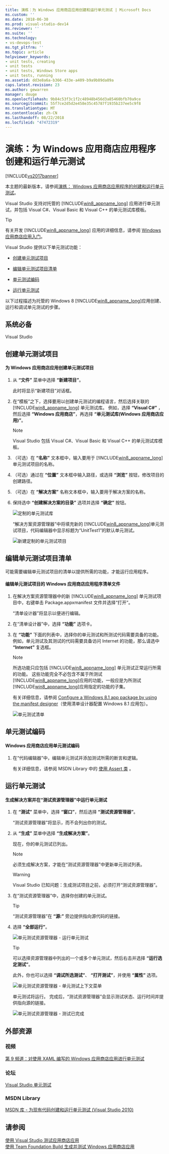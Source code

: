 ```yaml
---
title: 演练：为 Windows 应用商店应用创建和运行单元测试 | Microsoft Docs
ms.custom: ''
ms.date: 2018-06-30
ms.prod: visual-studio-dev14
ms.reviewer: ''
ms.suite: ''
ms.technology:
- vs-devops-test
ms.tgt_pltfrm: ''
ms.topic: article
helpviewer_keywords:
- unit tests, creating
- unit tests
- unit tests, Windows Store apps
- unit tests, running
ms.assetid: dd3e8a6a-b366-433e-a409-b9a9b89da89a
caps.latest.revision: 23
ms.author: gewarren
manager: douge
ms.openlocfilehash: 9b84c53f3c1f2c48948b456d3a85460bfb70a9ce
ms.sourcegitcommit: 55f7ce2d5d2e458e35c45787f1935b237ee5c9f8
ms.translationtype: MT
ms.contentlocale: zh-CN
ms.lasthandoff: 08/22/2018
ms.locfileid: "47472319"
---
```

# <a name="walkthrough-creating-and-running-unit-tests-for-windows-store-apps"></a>演练：为 Windows 应用商店应用程序创建和运行单元测试
[!INCLUDE[vs2017banner](../includes/vs2017banner.md)]

本主题的最新版本，请参阅[演练： Windows 应用商店应用程序的创建和运行单元测试](https://docs.microsoft.com/visualstudio/test/walkthrough-creating-and-running-unit-tests-for-windows-store-apps)。  
  
Visual Studio 支持对托管的 [!INCLUDE[win8_appname_long](../includes/win8-appname-long-md.md)] 应用进行单元测试，并包括 Visual C#、Visual Basic 和 Visual C++ 的单元测试库模板。  
  
> [!TIP]
>  有关开发 [!INCLUDE[win8_appname_long](../includes/win8-appname-long-md.md)] 应用的详细信息，请参阅 [Windows 应用商店应用入门](http://go.microsoft.com/fwlink/?LinkID=241410)。  
  
 Visual Studio 提供以下单元测试功能：  
  
-   [创建单元测试项目](#CreateAndRunUnitTestWin8Tailored_Create)  
  
-   [编辑单元测试项目清单](#CreateAndRunUnitTestWin8Tailored_Manifest)  
  
-   [单元测试编码](#CreateAndRunUnitTestWin8Tailored_Code)  
  
-   [运行单元测试](#CreateAndRunUnitTestWin8Tailored_Run)  
  
 以下过程描述为托管的 Windows 8 [!INCLUDE[win8_appname_long](../includes/win8-appname-long-md.md)]应用创建、运行和调试单元测试的步骤。  
  
## <a name="prerequisites"></a>系统必备  
 Visual Studio  
  
##  <a name="CreateAndRunUnitTestWin8Tailored_Create"></a> 创建单元测试项目  
  
#### <a name="to-create-a-unit-test-project-for-a-windows-store-app"></a>为 Windows 应用商店应用创建单元测试项目  
  
1.  从 **“文件”** 菜单中选择 **“新建项目”**。  
  
     此时将显示“新建项目”对话框。  
  
2.  在“模板”之下，选择要用以创建单元测试的编程语言，然后选择关联的 [!INCLUDE[win8_appname_long](../includes/win8-appname-long-md.md)] 单元测试库。 例如，选择 **“Visual C#”** ，然后选择 **“Windows 应用商店”**，再选择 **“单元测试库(Windows 应用商店应用)”**。  
  
    > [!NOTE]
    >  Visual Studio 包括 Visual C#、Visual Basic 和 Visual C++ 的单元测试库模板。  
  
3.  （可选）在 **“名称”** 文本框中，输入要用于 [!INCLUDE[win8_appname_long](../includes/win8-appname-long-md.md)]单元测试项目的名称。  
  
4.  （可选）通过在 **“位置”** 文本框中输入路径，或选择 **“浏览”** 按钮，修改项目的创建路径。  
  
5.  （可选）在 **“解决方案”** 名称文本框中，输入要用于解决方案的名称。  
  
6.  保持选中 **“创建解决方案的目录”** 选项并选择 **“确定”** 按钮。  
  
     ![定制的单元测试库](../test/media/unit-test-win8-1.png "Unit_Test_Win8_1")  
  
     “解决方案资源管理器”中将填充新的 [!INCLUDE[win8_appname_long](../includes/win8-appname-long-md.md)]单元测试项目，代码编辑器中显示标题为“UnitTest1”的默认单元测试。  
  
     ![新建定制的单元测试项目](../test/media/unit-test-win8-unittestexplorer-newprojectcreated.png "Unit_Test_Win8_UnitTestExplorer_NewProjectCreated")  
  
##  <a name="CreateAndRunUnitTestWin8Tailored_Manifest"></a>编辑单元测试项目清单  
 可能需要编辑单元测试项目的清单以提供所需的功能，才能运行应用程序。  
  
#### <a name="to-edit-the-unit-test-projects-windows-store-application-manifest-file"></a>编辑单元测试项目的 Windows 应用商店应用程序清单文件  
  
1.  在解决方案资源管理器中的新 [!INCLUDE[win8_appname_long](../includes/win8-appname-long-md.md)] 单元测试项目中，右键单击 Package.appxmanifest 文件并选择“打开”。  
  
     “清单设计器”将显示以便进行编辑。  
  
2.  在“清单设计器”中，选择 **“功能”** 选项卡。  
  
3.  在 **“功能”** 下面的列表中，选择你的单元测试和所测试代码需要具备的功能。 例如，单元测试及其测试的代码需要具备访问 Internet 的功能，那么请选中 **“Internet”** 复选框。  
  
    > [!NOTE]
    >  所选功能只应包括 [!INCLUDE[win8_appname_long](../includes/win8-appname-long-md.md)] 单元测试正常运行所需的功能。 这些功能完全不必包含不属于所测试 [!INCLUDE[win8_appname_long](../includes/win8-appname-long-md.md)]应用的功能，一般应是为所测试 [!INCLUDE[win8_appname_long](../includes/win8-appname-long-md.md)]应用指定的功能的子集。  
  
     有关详细信息，请参阅 [Configure a Windows 8.1 app package by using the manifest designer](http://msdn.microsoft.com/library/24c58b7f-9c6d-41c3-b385-c1e8497d5b2d)（使用清单设计器配置 Windows 8.1 应用包）。  
  
     ![单元测试清单](../test/media/unit-test-win8.png "Unit_Test_Win8_")  
  
##  <a name="CreateAndRunUnitTestWin8Tailored_Code"></a>单元测试编码  
  
#### <a name="to-code-the-unit-test-for-a-windows-store-app"></a>Windows 应用商店应用单元测试编码  
  
1.  在“代码编辑器”中，编辑单元测试并添加测试所需的断言和逻辑。  
  
     有关详细信息，请参阅 MSDN Library 中的 [使用 Assert 类](http://go.microsoft.com/fwlink/?LinkID=224991) 。  
  
##  <a name="CreateAndRunUnitTestWin8Tailored_Run"></a> 运行单元测试  
  
#### <a name="to-build-the-solution-and-run-the-unit-test-using-test-explorer"></a>生成解决方案并在“测试资源管理器”中运行单元测试  
  
1.  在 **“测试”** 菜单中，选择 **“窗口”**，然后选择 **“测试资源管理器”**。  
  
     “测试资源管理器”将显示，而不会列出你的测试。  
  
2.  从 **“生成”** 菜单中选择 **“生成解决方案”**。  
  
     现在，你的单元测试已列出。  
  
    > [!NOTE]
    >  必须生成解决方案，才能在“测试资源管理器”中更新单元测试列表。  
  
    > [!WARNING]
    >  Visual Studio 已知问题：生成测试项目之前，必须打开“测试资源管理器”。  
  
3.  在“测试资源管理器”中，选择你创建的单元测试。  
  
    > [!TIP]
    >  “测试资源管理器”在 **“源:”** 旁边提供指向源代码的链接。  
  
4.  选择 **“全部运行”**。  
  
     ![单元测试资源管理器 &#45; 运行单元测试](../test/media/unit-test-win8-unittestexplorer-contextmenurun.png "Unit_Test_Win8_UnitTestExplorer_ContextMenuRun")  
  
    > [!TIP]
    >  可以选择资源管理器中列出的一个或多个单元测试，然后右击并选择 **“运行选定测试”**。  
    >   
    >  此外，你也可以选择 **“调试所选测试”**、 **“打开测试”**，并使用 **“属性”** 选项。  
    >   
    >  ![单元测试资源管理器 &#45; 单元测试上下文菜单](../test/media/unit-test-win8-unittestexplorer-contextmenu.png "Unit_Test_Win8_UnitTestExplorer_ContextMenuRun")  
  
     单元测试将运行。 完成后，“测试资源管理器”会显示测试状态、运行时间并提供指向源的链接。  
  
     ![单元测试资源管理器 &#45; 测试已完成](../test/media/unit-test-win8-unittestexplorer-done.png "Unit_Test_Win8_UnitTestExplorer_Done")  
  
## <a name="external-resources"></a>外部资源  
  
### <a name="videos"></a>视频  
 [第 9 频道：对使用 XAML 编写的 Windows 应用商店应用进行单元测试](http://go.microsoft.com/fwlink/?LinkId=226285)  
  
### <a name="forums"></a>论坛  
 [Visual Studio 单元测试](http://go.microsoft.com/fwlink/?LinkId=224477)  
  
### <a name="msdn-library"></a>MSDN Library  
 [MSDN 库 - 为现有代码创建和运行单元测试 (Visual Studio 2010)](http://go.microsoft.com/fwlink/?LinkID=223683)  
  
## <a name="see-also"></a>请参阅  
 [使用 Visual Studio 测试应用商店应用](../test/testing-store-apps-with-visual-studio.md)   
 [使用 Team Foundation Build 生成并测试 Windows 应用商店应用](http://msdn.microsoft.com/library/d0ca17bb-deae-4f3d-a18d-1a99bebceaa9)




